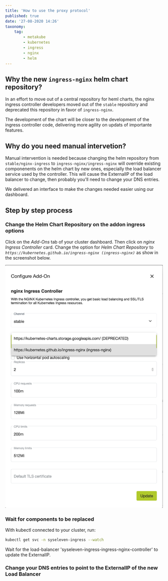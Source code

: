 ```yaml
---
title: 'How to use the proxy protocol'
published: true
date: '27-08-2020 14:26'
taxonomy:
    tag:
        - metakube
        - kubernetes
        - ingress
        - nginx
        - helm
---
```


## Why the new `ingress-nginx` helm chart repository?

In an effort to move out of a central repository for heml charts, the nginx ingress controller developers moved out of the `stable` repository and deprecated this repository in favor of `ingress-nginx`.

The development of the chart will be closer to the development of the ingress controller code, delivering more agility on updats of importante features.

## Why do you need manual intervetion?

Manual intervention is needed because changing the helm repository from `stable/nginx-ingress` to `ingress-nginx/ingress-nginx` will override existing componenents on the helm chart by new ones, especially the load balancer service used by the controller. This will cause the ExternalIP of the load balancer to change, then probably you'll need to change your DNS entries.

We delivered an interface to make the changes needed easier using our dashboard.

## Step by step process


### Change the **Helm Chart Repository** on the addon ingress options

Click on the _Add-Ons_ tab of your cluster dashboard. Then click on _nginx Ingress Controller_ card.
Change the option for _Helm Chart Repository_ to _`https://kubernetes.github.io/ingress-nginx (ingress-nginx)`_ as show in the screenshot below.

![Update Helm Chart Repository](update-ingress-helm-repo.png)


### Wait for components to be replaced

With kubectl connected to your cluster, run:

```bash
kubectl get svc -n syseleven-ingress --watch

```

Wait for the load-balancer 'syseleven-ingress-ingress-nginx-controller' to update the ExternalIP.


### Change your DNS entries to point to the ExternalIP of the new Load Balancer
